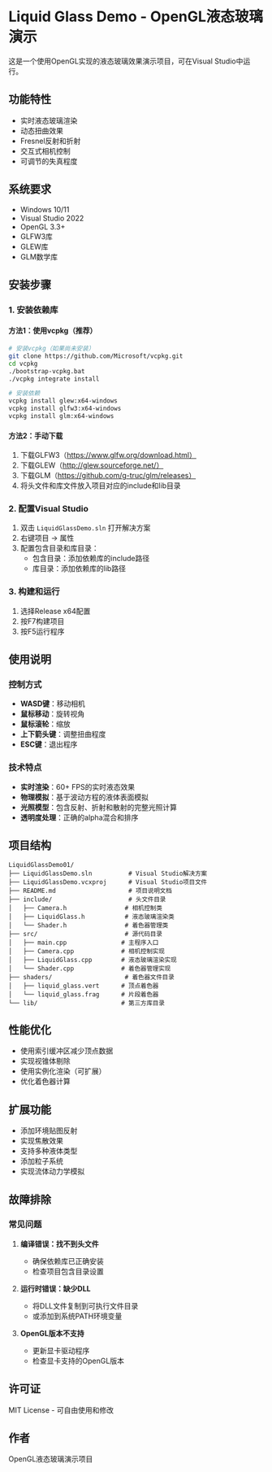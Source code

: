 # Liquid Glass Demo - OpenGL液态玻璃演示

这是一个使用OpenGL实现的液态玻璃效果演示项目，可在Visual Studio中运行。

## 功能特性

- 实时液态玻璃渲染
- 动态扭曲效果
- Fresnel反射和折射
- 交互式相机控制
- 可调节的失真程度

## 系统要求

- Windows 10/11
- Visual Studio 2022
- OpenGL 3.3+
- GLFW3库
- GLEW库
- GLM数学库

## 安装步骤

### 1. 安装依赖库

#### 方法1：使用vcpkg（推荐）
```bash
# 安装vcpkg（如果尚未安装）
git clone https://github.com/Microsoft/vcpkg.git
cd vcpkg
./bootstrap-vcpkg.bat
./vcpkg integrate install

# 安装依赖
vcpkg install glew:x64-windows
vcpkg install glfw3:x64-windows
vcpkg install glm:x64-windows
```

#### 方法2：手动下载
1. 下载GLFW3（https://www.glfw.org/download.html）
2. 下载GLEW（http://glew.sourceforge.net/）
3. 下载GLM（https://github.com/g-truc/glm/releases）
4. 将头文件和库文件放入项目对应的include和lib目录

### 2. 配置Visual Studio

1. 双击 `LiquidGlassDemo.sln` 打开解决方案
2. 右键项目 -> 属性
3. 配置包含目录和库目录：
   - 包含目录：添加依赖库的include路径
   - 库目录：添加依赖库的lib路径

### 3. 构建和运行

1. 选择Release x64配置
2. 按F7构建项目
3. 按F5运行程序

## 使用说明

### 控制方式
- **WASD键**：移动相机
- **鼠标移动**：旋转视角
- **鼠标滚轮**：缩放
- **上下箭头键**：调整扭曲程度
- **ESC键**：退出程序

### 技术特点

- **实时渲染**：60+ FPS的实时液态效果
- **物理模拟**：基于波动方程的液体表面模拟
- **光照模型**：包含反射、折射和散射的完整光照计算
- **透明度处理**：正确的alpha混合和排序

## 项目结构

```
LiquidGlassDemo01/
├── LiquidGlassDemo.sln          # Visual Studio解决方案
├── LiquidGlassDemo.vcxproj      # Visual Studio项目文件
├── README.md                    # 项目说明文档
├── include/                     # 头文件目录
│   ├── Camera.h                # 相机控制类
│   ├── LiquidGlass.h           # 液态玻璃渲染类
│   └── Shader.h                # 着色器管理类
├── src/                        # 源代码目录
│   ├── main.cpp               # 主程序入口
│   ├── Camera.cpp             # 相机控制实现
│   ├── LiquidGlass.cpp        # 液态玻璃渲染实现
│   └── Shader.cpp             # 着色器管理实现
├── shaders/                    # 着色器文件目录
│   ├── liquid_glass.vert      # 顶点着色器
│   └── liquid_glass.frag      # 片段着色器
└── lib/                       # 第三方库目录
```

## 性能优化

- 使用索引缓冲区减少顶点数据
- 实现视锥体剔除
- 使用实例化渲染（可扩展）
- 优化着色器计算

## 扩展功能

- 添加环境贴图反射
- 实现焦散效果
- 支持多种液体类型
- 添加粒子系统
- 实现流体动力学模拟

## 故障排除

### 常见问题

1. **编译错误：找不到头文件**
   - 确保依赖库已正确安装
   - 检查项目包含目录设置

2. **运行时错误：缺少DLL**
   - 将DLL文件复制到可执行文件目录
   - 或添加到系统PATH环境变量

3. **OpenGL版本不支持**
   - 更新显卡驱动程序
   - 检查显卡支持的OpenGL版本

## 许可证

MIT License - 可自由使用和修改

## 作者

OpenGL液态玻璃演示项目